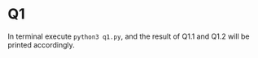 # Q1

In terminal execute `python3 q1.py`, and the result of Q1.1 and Q1.2 will be printed accordingly.
